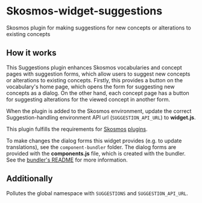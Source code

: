 # Skosmos-widget-suggestions

Skosmos plugin for making suggestions for new concepts or alterations to existing concepts

## How it works

This Suggestions plugin enhances Skosmos vocabularies and concept pages with suggestion forms, which allow users to suggest new concepts or alterations to existing concepts.
Firstly, this provides a button on the vocabulary's home page, which opens the form for suggesting new concepts as a dialog. On the other hand, each concept page has a button for suggesting alterations for the viewed concept in another form.

When the plugin is added to the Skosmos environment, update the correct Suggestion-handling environment API url (`SUGGESTION_API_URL`) to **widget.js**.

This plugin fulfills the requirements for [Skosmos](https://github.com/NatLibFi/Skosmos) [plugins](https://github.com/NatLibFi/Skosmos/wiki/Plugins).

To make changes the dialog forms this widget provides (e.g. to update translations), see the `component-bundler` folder. The dialog forms are provided with the **components.js** file, which is created with the bundler. See the [bundler's README](https://github.com/NatLibFi/Skosmos-widget-suggestions/tree/master/component-bundler) for more information.

## Additionally

Pollutes the global namespace with `SUGGESTIONS` and `SUGGESTION_API_URL`.

